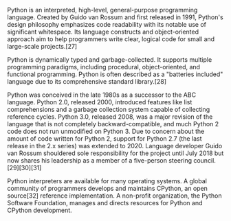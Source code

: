 Python is an interpreted, high-level, general-purpose programming language. Created by Guido van Rossum and first released in 1991, Python's design philosophy emphasizes code readability with its notable use of significant whitespace. Its language constructs and object-oriented approach aim to help programmers write clear, logical code for small and large-scale projects.[27]

Python is dynamically typed and garbage-collected. It supports multiple programming paradigms, including procedural, object-oriented, and functional programming. Python is often described as a "batteries included" language due to its comprehensive standard library.[28]

Python was conceived in the late 1980s as a successor to the ABC language. Python 2.0, released 2000, introduced features like list comprehensions and a garbage collection system capable of collecting reference cycles. Python 3.0, released 2008, was a major revision of the language that is not completely backward-compatible, and much Python 2 code does not run unmodified on Python 3. Due to concern about the amount of code written for Python 2, support for Python 2.7 (the last release in the 2.x series) was extended to 2020. Language developer Guido van Rossum shouldered sole responsibility for the project until July 2018 but now shares his leadership as a member of a five-person steering council.[29][30][31]

Python interpreters are available for many operating systems. A global community of programmers develops and maintains CPython, an open source[32] reference implementation. A non-profit organization, the Python Software Foundation, manages and directs resources for Python and CPython development.
